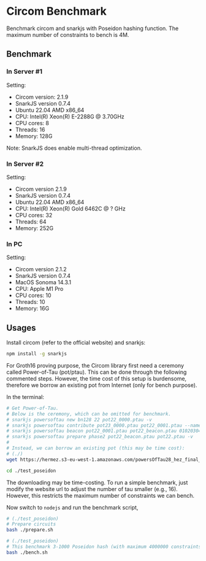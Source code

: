 # Circom Benchmark

Benchmark circom and snarkjs with Poseidon hashing function.
The maximum number of constraints to bench is 4M.

## Benchmark

### In Server \#1

Setting:
- Circom version: 2.1.9
- SnarkJS version 0.7.4
- Ubuntu 22.04 AMD x86_64 
- CPU: Intel(R) Xeon(R) E-2288G @ 3.70GHz 
- CPU cores: 8
- Threads: 16
- Memory: 128G

Note: SnarkJS does enable multi-thread optimization.

### In Server \#2

Setting:
- Circom version 2.1.9
- SnarkJS version 0.7.4
- Ubuntu 22.04 AMD x86_64 
- CPU: Intel(R) Xeon(R) Gold 6462C @ ? GHz
- CPU cores: 32
- Threads: 64
- Memory: 252G

### In PC

Setting:
- Circom version 2.1.2
- SnarkJS version 0.7.4
- MacOS Sonoma 14.3.1
- CPU: Apple M1 Pro
- CPU cores: 10
- Threads: 10
- Memory: 16G

## Usages

Install circom (refer to the official website) and snarkjs:

``` sh
npm install -g snarkjs
```

For Groth16 proving purpose, the Circom library first need a ceremony called Power-of-Tau (pot/ptau). This can be done through the following commented steps.
However, the time cost of this setup is burdensome, therefore we borrow an existing pot from Internet (only for bench purpose).

In the terminal:

``` sh
# Get Power-of-Tau.
# Below is the ceremony, which can be omitted for benchmark.
# snarkjs powersoftau new bn128 22 pot22_0000.ptau -v
# snarkjs powersoftau contribute pot23_0000.ptau pot22_0001.ptau --name="First contribution" -v
# snarkjs powersoftau beacon pot22_0001.ptau pot22_beacon.ptau 0102030405060708090a0b0c0d0e0f101112131415161718191a1b1c1d1e1f 10 -n="Final Beacon"
# snarkjs powersoftau prepare phase2 pot22_beacon.ptau pot22.ptau -v
#
# Instead, we can borrow an existing pot (this may be time cost):
# (./)
wget https://hermez.s3-eu-west-1.amazonaws.com/powersOfTau28_hez_final_22.ptau -O ./pot22.ptau

cd ./test_poseidon
```

The downloading may be time-costing. To run a simple benchmark, just modify the website url to adjust the number of tau smaller (e.g., 16). However, this restricts the maximum number of constraints we can bench.

Now switch to ``nodejs`` and run the benchmark script,

``` sh
# (./test_poseidon)
# Prepare circuits
bash ./prepare.sh

# (./test_poseidon)
# This benchmark 3-1000 Poseidon hash (with maximum 4000000 constraints)
bash ./bench.sh
```
